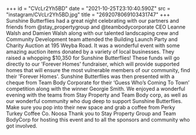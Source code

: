 +++
id = "CVcLr2Yh5BD"
date = "2021-10-25T23:10:40.590Z"
src = "instagram/CVcLr2Yh5BD.jpg"
title = "2692078069103431747"
+++
Sunshine Butterflies had a great night celebrating with our partners and friends from @stay\_propertygroup and @teambodycorporate CEO Leanne Walsh and Damien Walsh along with our talented landscaping crew and Community Development team attended the Building Launch Party and Charity Auction at 195 Weyba Road. It was a wonderful event with some amazing auction items donated by a variety of local businesses. They raised a whopping $10,350 for Sunshine Butterflies! These funds will go directly to our 'Forever Homes' fundraiser, which will provide supported homes that will ensure the most vulnerable members of our community, find their 'Forever Homes'. Sunshine Butterflies was then presented with a cheque from Team Body Corporate for their ‘Guess Who’s Coming To Town’ competition along with the winner Georgie Smith. We enjoyed a wonderful evening with the teams from Stay Property and Team Body corp, as well as our wonderful community who dug deep to support Sunshine Butterflies. Make sure you pop into their new space and grab a coffee from Perky Turkey Coffee Co. Noosa Thank you to Stay Property Group and Team BodyCorp for hosting this event and to all the sponsors and community who got involved.